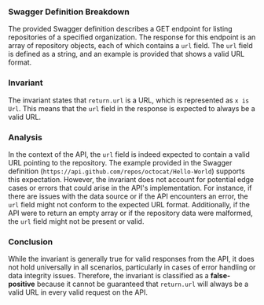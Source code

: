 ### Swagger Definition Breakdown
The provided Swagger definition describes a GET endpoint for listing repositories of a specified organization. The response for this endpoint is an array of repository objects, each of which contains a `url` field. The `url` field is defined as a string, and an example is provided that shows a valid URL format.

### Invariant
The invariant states that `return.url` is a URL, which is represented as `x is Url`. This means that the `url` field in the response is expected to always be a valid URL.

### Analysis
In the context of the API, the `url` field is indeed expected to contain a valid URL pointing to the repository. The example provided in the Swagger definition (`https://api.github.com/repos/octocat/Hello-World`) supports this expectation. However, the invariant does not account for potential edge cases or errors that could arise in the API's implementation. For instance, if there are issues with the data source or if the API encounters an error, the `url` field might not conform to the expected URL format. Additionally, if the API were to return an empty array or if the repository data were malformed, the `url` field might not be present or valid.

### Conclusion
While the invariant is generally true for valid responses from the API, it does not hold universally in all scenarios, particularly in cases of error handling or data integrity issues. Therefore, the invariant is classified as a **false-positive** because it cannot be guaranteed that `return.url` will always be a valid URL in every valid request on the API.
